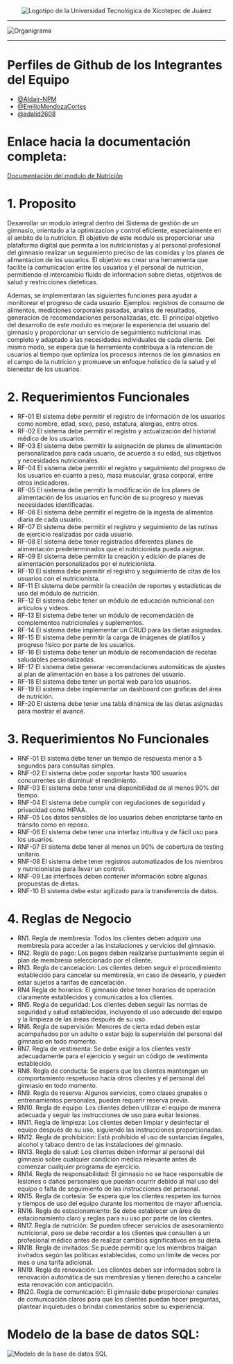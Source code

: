 <p align="center">
  <img src="https://github.com/adalid2608/MockUps_Nutricion/blob/master/img/Logo_UTXJ.png?raw=true" alt="Logotipo de la Universidad Tecnológica de Xicotepec de Juárez"/>
</p>

***

![Organigrama](https://github.com/adalid2608/MockUps_Nutricion/blob/master/img/Organigrama.png)

***

# Perfiles de Github de los Integrantes del Equipo
- [@Aldair-NPM](https://www.github.com/Aldair-NPM)
- [@EmilioMendozaCortes](https://www.github.com/EmilioMendozaCortes)
- [@adalid2608](https://www.github.com/adalid2608)

# Enlace hacia la documentación completa: 
  [Documentación del modulo de Nutrición](https://github.com/adalid2608/MockUps_Nutricion/tree/master/Documentación)
# 1. Proposito
Desarrollar un modulo integral dentro del Sistema de gestión de un gimnasio,
orientado a la optimizacion y control eficiente, especialmente en el ambito de la
nutricion. El objetivo de este modulo es proporcionar una plataforma digital que
permita a los nutricionistas y al personal profesional del gimnasio realizar un
seguimiento preciso de las comidas y los planes de alimentacion de los usuarios. El
objetivo es crear una herramienta que facilite la comunicacion entre los usuarios y
el personal de nutricion, permitiendo el intercambio fluido de informacion sobre
dietas, objetivos de salud y restricciones dieteticas.

Ademas, se implementaran las siguientes funciones para ayudar a monitorear el
progreso de cada usuario: Ejemplos: registros de consumo de alimentos,
mediciones corporales pasadas, analisis de resultados, generacion de
recomendaciones personalizadas, etc. El principal objetivo del desarrollo de este
modulo es mejorar la experiencia del usuario del gimnasio y proporcionar un servicio
de seguimiento nutricional mas completo y adaptado a las necesidades individuales
de cada cliente. Del mismo modo, se espera que la herramienta contribuya a la
retencion de usuarios al tiempo que optimiza los procesos internos de los gimnasios
en el campo de la nutricion y promueve un enfoque holistico de la salud y el
bienestar de los usuarios.

# 2. Requerimientos Funcionales
- RF-01 	El sistema debe permitir el registro de información de los usuarios como nombre, edad, sexo, peso, estatura, alergias, entre otros. 
- RF-02 	El sistema debe permitir el registro y actualización del historial médico de los usuarios. 
- RF-03 	El sistema debe permitir la asignación de planes de alimentación personalizados para cada usuario, de acuerdo a su edad, sus objetivos y necesidades nutricionales. 
- RF-04 	El sistema debe permitir el registro y seguimiento del progreso de los usuarios en cuanto a peso, masa muscular, grasa corporal, entre otros indicadores. 
- RF-05 	El sistema debe permitir la modificación de los planes de alimentación de los usuarios en función de su progreso y nuevas necesidades identificadas. 
- RF-06 	El sistema debe permitir el registro de la ingesta de alimentos diaria de cada usuario. 
- RF-07	  El sistema debe permitir el registro y seguimiento de las rutinas de ejercicio realizadas por cada usuario. 
- RF-08 	El sistema debe tener registrados diferentes planes de alimentación predeterminados que el nutricionista pueda asignar. 
- RF-09 	El sistema debe permitir la creación y edición de planes de alimentación personalizados por el nutricionista. 
- RF-10 	El sistema debe permitir el registro y seguimiento de citas de los usuarios con el nutricionista. 
- RF-11 	El sistema debe permitir la creación de reportes y estadísticas de uso del módulo de nutrición. 
- RF-12 	El sistema debe tener un módulo de educación nutricional con artículos y videos. 
- RF-13 	El sistema debe tener un módulo de recomendación de complementos nutricionales y suplementos. 
- RF-14 	El sistema debe implementar un CRUD para las dietas asignadas. 
- RF-15 	El sistema debe permitir la carga de imágenes de platillos y progreso físico por parte de los usuarios. 
- RF-16 	El sistema debe tener un módulo de recomendación de recetas saludables personalizadas. 
- RF-17 	El sistema debe generar recomendaciones automáticas de ajustes al plan de alimentación en base a los patrones del usuario. 
- RF-18 	El sistema debe tener un portal web para los usuarios. 
- RF-19	  El sistema debe implementar un dashboard con graficas del área de nutrición. 
- RF-20	  El sistema debe tener una tabla dinámica de las dietas asignadas para mostrar el avancé.

# 3. Requerimientos No Funcionales
- RNF-01 	  El sistema debe tener un tiempo de respuesta menor a 5 segundos para consultas simples. 
- RNF-02 	  El sistema debe poder soportar hasta 100 usuarios concurrentes sin disminuir el rendimiento. 
- RNF-03 	  El sistema debe tener una disponibilidad de al menos 90% del tiempo. 
- RNF-04 	  El sistema debe cumplir con regulaciones de seguridad y privacidad como HIPAA. 
- RNF-05 	  Los datos sensibles de los usuarios deben encriptarse tanto en tránsito como en reposo. 
- RNF-06	  El sistema debe tener una interfaz intuitiva y de fácil uso para los usuarios. 
- RNF-07 	  El sistema debe tener al menos un 90% de cobertura de testing unitario. 
- RNF-08	  El sistema debe tener registros automatizados de los miembros y nutricionistas para llevar un control. 
- RNF-09	  Las interfaces deben contener información sobre algunas propuestas de dietas.
- RNF-10	  El sistema debe estar agilizado para la transferencia de datos.

# 4. Reglas de Negocio
- RN1. Regla de membresía: Todos los clientes deben adquirir una membresía para acceder a las instalaciones y servicios del gimnasio.
- RN2. Regla de pago: Los pagos deben realizarse puntualmente según el plan de membresía seleccionado por el cliente.
- RN3. Regla de cancelación: Los clientes deben seguir el procedimiento establecido para cancelar su membresía, en caso de desearlo, y pueden estar sujetos a tarifas de cancelación.
- RN4  Regla de horarios: El gimnasio debe tener horarios de operación claramente establecidos y comunicados a los clientes.
- RN5. Regla de seguridad: Los clientes deben seguir las normas de seguridad y salud establecidas, incluyendo el uso adecuado del equipo y la limpieza de las áreas después de su uso.
- RN6. Regla de supervisión: Menores de cierta edad deben estar acompañados por un adulto o estar bajo la supervisión del personal del gimnasio en todo momento.
- RN7. Regla de vestimenta: Se debe exigir a los clientes vestir adecuadamente para el ejercicio y seguir un código de vestimenta establecido.
- RN8. Regla de conducta: Se espera que los clientes mantengan un comportamiento respetuoso hacia otros clientes y el personal del gimnasio en todo momento.
- RN9. Regla de reserva: Algunos servicios, como clases grupales o entrenamientos personales, pueden requerir reserva previa.
- RN10. Regla de equipo: Los clientes deben utilizar el equipo de manera adecuada y seguir las instrucciones de uso para evitar lesiones.
- RN11. Regla de limpieza: Los clientes deben limpiar y desinfectar el equipo después de su uso, siguiendo las instrucciones proporcionadas.
- RN12. Regla de prohibición: Está prohibido el uso de sustancias ilegales, alcohol y tabaco dentro de las instalaciones del gimnasio.
- RN13. Regla de salud: Los clientes deben informar al personal del gimnasio sobre cualquier condición médica relevante antes de comenzar cualquier programa de ejercicio.
- RN14. Regla de responsabilidad: El gimnasio no se hace responsable de lesiones o daños personales que puedan ocurrir debido al mal uso del equipo o falta de seguimiento de las instrucciones del personal.
- RN15. Regla de cortesía: Se espera que los clientes respeten los turnos y tiempos de uso del equipo durante los momentos de mayor afluencia.
- RN16. Regla de estacionamiento: Se debe establecer un área de estacionamiento claro y reglas para su uso por parte de los clientes.
- RN17. Regla de nutrición: Se pueden ofrecer servicios de asesoramiento nutricional, pero se debe recordar a los clientes que consulten a un profesional médico antes de realizar cambios significativos en su dieta.
- RN18. Regla de invitados: Se puede permitir que los miembros traigan invitados según las políticas establecidas, como un límite de veces por mes o una tarifa adicional.
- RN19. Regla de renovación: Los clientes deben ser informados sobre la renovación automática de sus membresías y tienen derecho a cancelar esta renovación con anticipación.
- RN20. Regla de comunicación: El gimnasio debe proporcionar canales de comunicación claros para que los clientes puedan hacer preguntas, plantear inquietudes o brindar comentarios sobre su experiencia.

# Modelo de la base de datos SQL: 
  ![Modelo de la base de datos SQL](https://github.com/adalid2608/MockUps_Nutricion/blob/master/img/DiagramaSQL.png)
